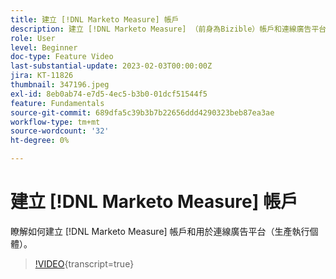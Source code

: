 ```yaml
---
title: 建立 [!DNL Marketo Measure] 帳戶
description: 建立 [!DNL Marketo Measure] （前身為Bizible）帳戶和連線廣告平台（生產執行個體）。
role: User
level: Beginner
doc-type: Feature Video
last-substantial-update: 2023-02-03T00:00:00Z
jira: KT-11826
thumbnail: 347196.jpeg
exl-id: 8eb0ab74-e7d5-4ec5-b3b0-01dcf51544f5
feature: Fundamentals
source-git-commit: 689dfa5c39b3b7b22656ddd4290323beb87ea3ae
workflow-type: tm+mt
source-wordcount: '32'
ht-degree: 0%

---
```


# 建立 [!DNL Marketo Measure] 帳戶

瞭解如何建立 [!DNL Marketo Measure] 帳戶和用於連線廣告平台（生產執行個體）。

>[!VIDEO](https://video.tv.adobe.com/v/347196/?learn=on){transcript=true}
